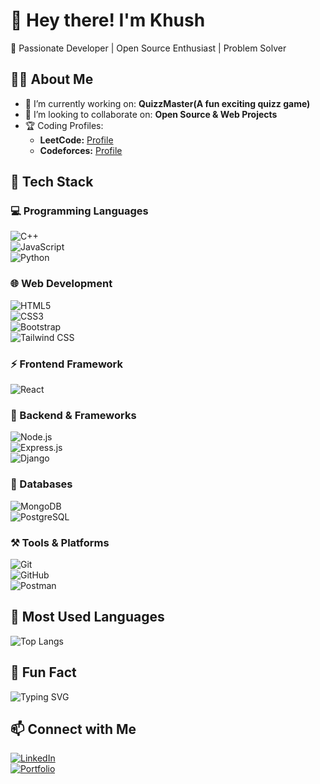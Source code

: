 # 👋 Hey there! I'm Khush  
🚀 Passionate Developer | Open Source Enthusiast | Problem Solver  

## 👨‍💻 About Me  
- 🔭 I’m currently working on: **QuizzMaster(A fun exciting quizz game)**  
- 👯 I’m looking to collaborate on: **Open Source & Web Projects**  
- 🏆 Coding Profiles:  
  - **LeetCode:** [Profile](https://leetcode.com/u/_khush_010/)  
  - **Codeforces:** [Profile](https://codeforces.com/profile/khush-010)  

## 🚀 Tech Stack  
### 💻 Programming Languages  
![C++](https://img.shields.io/badge/C++-00599C?style=for-the-badge&logo=c%2B%2B&logoColor=white)  
![JavaScript](https://img.shields.io/badge/JavaScript-F7DF1E?style=for-the-badge&logo=javascript&logoColor=black)  
![Python](https://img.shields.io/badge/Python-3776AB?style=for-the-badge&logo=python&logoColor=white)  

### 🌐 Web Development  
![HTML5](https://img.shields.io/badge/HTML5-E34F26?style=for-the-badge&logo=html5&logoColor=white)  
![CSS3](https://img.shields.io/badge/CSS3-1572B6?style=for-the-badge&logo=css3&logoColor=white)  
![Bootstrap](https://img.shields.io/badge/Bootstrap-7952B3?style=for-the-badge&logo=bootstrap&logoColor=white)  
![Tailwind CSS](https://img.shields.io/badge/TailwindCSS-38B2AC?style=for-the-badge&logo=tailwind-css&logoColor=white)  

### ⚡ Frontend Framework  
![React](https://img.shields.io/badge/React-61DAFB?style=for-the-badge&logo=react&logoColor=black)  


### 🚀 Backend & Frameworks  
![Node.js](https://img.shields.io/badge/Node.js-339933?style=for-the-badge&logo=node.js&logoColor=white)  
![Express.js](https://img.shields.io/badge/Express.js-000000?style=for-the-badge&logo=express&logoColor=white)  
![Django](https://img.shields.io/badge/Django-092E20?style=for-the-badge&logo=django&logoColor=white)  

### 💾 Databases  
![MongoDB](https://img.shields.io/badge/MongoDB-47A248?style=for-the-badge&logo=mongodb&logoColor=white)  
![PostgreSQL](https://img.shields.io/badge/PostgreSQL-336791?style=for-the-badge&logo=postgresql&logoColor=white)  

### ⚒️ Tools & Platforms  
![Git](https://img.shields.io/badge/Git-F05032?style=for-the-badge&logo=git&logoColor=white)  
![GitHub](https://img.shields.io/badge/GitHub-181717?style=for-the-badge&logo=github&logoColor=white)  
![Postman](https://img.shields.io/badge/Postman-FF6C37?style=for-the-badge&logo=postman&logoColor=white)  

## 📌 Most Used Languages  
![Top Langs](https://github-readme-stats.vercel.app/api/top-langs/?username=khush-010&layout=compact&theme=radical)  

## 🎉 Fun Fact  
![Typing SVG](https://readme-typing-svg.herokuapp.com?font=Fira+Code&weight=500&size=20&pause=1000&color=E2B714&width=435&lines=I'm+a+Full-Stack+Developer!;I+love+solving+challenges!;Always+learning+new+things!)  

## 📫 Connect with Me  
[![LinkedIn](https://img.shields.io/badge/LinkedIn-0A66C2?style=for-the-badge&logo=linkedin&logoColor=white)](https://www.linkedin.com/in/khush-dhameliya-87ba19275/)  
[![Portfolio](https://img.shields.io/badge/Portfolio-%23000000.svg?style=for-the-badge&logo=firefox&logoColor=#FF7139)](https://my-personal-portfolio-khush.vercel.app/)  

